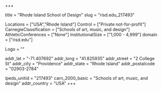 
+++

title = "Rhode Island School of Design"
slug = "risd.edu_217493"

Locations = ["USA","Rhode Island"]
Control = ["Private not-for-profit"]
CarnegieClassification = ["Schools of art, music, and design"]
AthleticConferences = ["None"]
InstitutionalSize = ["1,000 - 4,999"]
domain = ["risd.edu"]

Logo = ""

addr_lat = "-71.407692"
addr_long = "41.825935"
addr_street = "2 College St"
addr_city = "Providence"
addr_state = "Rhode Island"
addr_postalcode = "02903-2784"

ipeds_unitid = "217493"
carn_2000_basic = "Schools of art, music, and design"
addr_country = "USA"
+++
    
